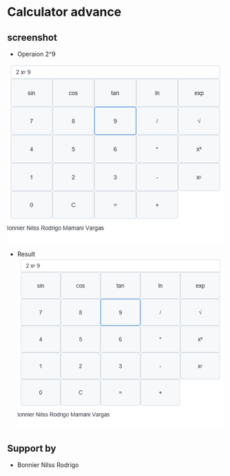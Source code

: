 # Calculator advance

## screenshot

- Operaion 2^9

![screenshoot](./img1.png)
- Result
![screenshoot](./img1.png)

## Support by
- Bonnier Nilss Rodrigo